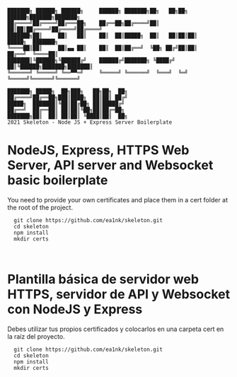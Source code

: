 ```
███████╗ ██████╗ ██████╗     ██████╗ ███████╗██╗   ██╗██╗ ██████╗███████╗███████╗
██╔════╝██╔════╝██╔═══██╗    ██╔══██╗██╔════╝██║   ██║██║██╔════╝██╔════╝██╔════╝
███████╗██║     ██║   ██║    ██║  ██║█████╗  ██║   ██║██║██║     █████╗  ███████╗
╚════██║██║     ██║▄▄ ██║    ██║  ██║██╔══╝  ╚██╗ ██╔╝██║██║     ██╔══╝  ╚════██║
███████║╚██████╗╚██████╔╝    ██████╔╝███████╗ ╚████╔╝ ██║╚██████╗███████╗███████║
╚══════╝ ╚═════╝ ╚══▀▀═╝     ╚═════╝ ╚══════╝  ╚═══╝  ╚═╝ ╚═════╝╚══════╝╚══════╝
                                                                                 
███████╗ █████╗  ██╗███╗   ██╗██╗  ██╗                                           
██╔════╝██╔══██╗███║████╗  ██║██║ ██╔╝                                           
█████╗  ███████║╚██║██╔██╗ ██║█████╔╝                                            
██╔══╝  ██╔══██║ ██║██║╚██╗██║██╔═██╗                                            
███████╗██║  ██║ ██║██║ ╚████║██║  ██╗           
2021 Skeleton - Node JS + Express Server Boilerplate
```
# NodeJS, Express, HTTPS Web Server, API server and Websocket basic boilerplate

You need to provide your own certificates and place them in a cert folder at the root of the project.
```
  git clone https://github.com/ea1nk/skeleton.git
  cd skeleton
  npm install
  mkdir certs
  
   
```
# Plantilla básica de servidor web HTTPS, servidor de API y Websocket con NodeJS y Express

Debes utilizar tus propios certificados y colocarlos en una carpeta cert en la raíz del proyecto.

```
  git clone https://github.com/ea1nk/skeleton.git
  cd skeleton
  npm install
  mkdir certs 
   
```
